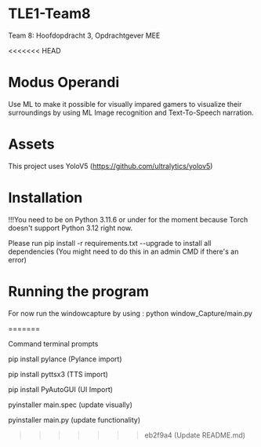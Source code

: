 # TLE1-Team8
Team 8: Hoofdopdracht 3, Opdrachtgever MEE

<<<<<<< HEAD
# Modus Operandi 
Use ML to make it possible for visually impared gamers to visualize their surroundings by using 
ML Image recognition and Text-To-Speech narration. 


# Assets
This project uses YoloV5 (https://github.com/ultralytics/yolov5)

# Installation 
!!!You need to be on Python 3.11.6 or under for the moment because Torch doesn't support Python 3.12 right now. 

Please run pip install -r requirements.txt --upgrade to install all dependencies (You might need to do this in an admin CMD if there's an error)

# Running the program
For now run the windowcapture by using : python window_Capture/main.py

=======

Command terminal prompts

pip install pylance (Pylance import)

pip install pyttsx3   (TTS import)

pip install PyAutoGUI (UI Import)

pyinstaller main.spec   (update visually)

pyinstaller main.py   (update functionality)
>>>>>>> eb2f9a4 (Update README.md)
